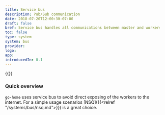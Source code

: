 ```yaml
---
title: Service bus
description: Pub/Sub communication
date: 2018-07-20T12:00:30-07:00
draft: false
bref: Service bus handles all communications between master and workers
toc: false
type: system
system: bus
provider:
logo:
app:
introducedIn: 0.1
---
```

{{<provider>}}

### Quick overview

`go-home` uses service bus to avoid direct exposing of the workers to the internet.
For a simple usage scenarios [NSQ]({{<relref "/systems/bus/nsq.md">}})
is a great choice.
